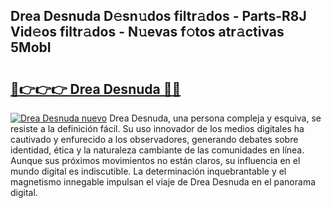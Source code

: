 ## Drea Desnuda D𝚎sn𝚞dos filtr𝚊dos - Parts-R8J Vid𝚎os filtr𝚊dos - N𝚞evas f𝚘tos atr𝚊ctivas 5MobI

# <h2><a href="http://mb4brr4.tromn.icu/?c=Drea+Desnuda">🔗👉👉👉 Drea Desnuda 🔗🔗</a></h2>

[![Drea Desnuda nuevo](https://i.imgur.com/pEAQMta.gif)](http://mb4brr4.tromn.icu/?c=Drea+Desnuda)
Drea Desnuda, una persona compleja y esquiva, se resiste a la definición fácil. Su uso innovador de los medios digitales ha cautivado y enfurecido a los observadores, generando debates sobre identidad, ética y la naturaleza cambiante de las comunidades en línea. Aunque sus próximos movimientos no están claros, su influencia en el mundo digital es indiscutible. La determinación inquebrantable y el magnetismo innegable impulsan el viaje de Drea Desnuda en el panorama digital.
